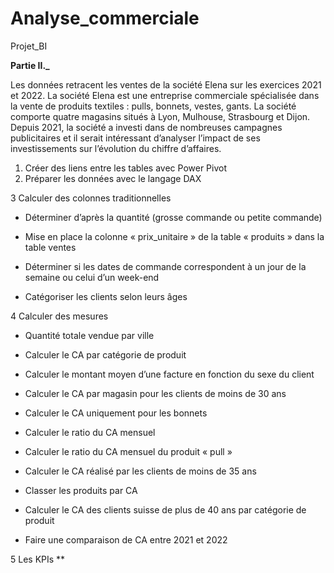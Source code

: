 # Analyse_commerciale
Projet_BI

**Partie II._**


Les données retracent les ventes de la société Elena sur les exercices 2021 et 2022. La société Elena est une entreprise commerciale spécialisée dans la vente de produits textiles : pulls, bonnets, vestes, gants. La société comporte quatre magasins situés à Lyon, Mulhouse, Strasbourg et Dijon.
Depuis 2021, la société a investi dans de nombreuses campagnes publicitaires et il serait intéressant d’analyser l’impact de ses investissements sur l’évolution du chiffre d’affaires.
1.	Créer des liens entre les tables avec Power Pivot
2.	Préparer les données avec le langage DAX

3	Calculer des colonnes traditionnelles

- Déterminer d’après la quantité (grosse commande ou petite commande)

-	Mise en place la colonne « prix_unitaire » de la table « produits » dans la table ventes

-	Déterminer si les dates de commande correspondent à un jour de la semaine ou celui d’un week-end

-	Catégoriser les clients selon leurs âges
  
4	Calculer des mesures

-	Quantité totale vendue par ville
  
-	Calculer le CA par catégorie de produit
  
-	Calculer le montant moyen d’une facture en fonction du sexe du client
  
- Calculer le CA par magasin pour les clients de moins de 30 ans
  
- Calculer le CA uniquement pour les bonnets
  
- Calculer le ratio du CA mensuel

- Calculer le ratio du CA mensuel du produit « pull »

- Calculer le CA réalisé par les clients de moins de 35 ans

- Classer les produits par CA

- Calculer le CA des clients suisse de plus de 40 ans par catégorie de produit
  
- Faire une comparaison de CA entre 2021 et 2022
  
5	Les KPIs
**
